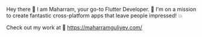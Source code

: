 Hey there 👋 I am Maharram, your go-to Flutter Developer. 🚀 I'm on a mission to create fantastic cross-platform apps that leave people impressed! 💥

Check out my work at 🤩 https://maharramguliyev.com/
